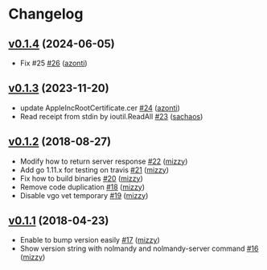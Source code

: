 # Changelog

## [v0.1.4](https://github.com/aktsk/nolmandy/compare/v0.1.3...v0.1.4) (2024-06-05)

* Fix #25 [#26](https://github.com/aktsk/nolmandy/pull/26) ([azonti](https://github.com/azonti))

## [v0.1.3](https://github.com/aktsk/nolmandy/compare/v0.1.2...v0.1.3) (2023-11-20)

* update AppleIncRootCertificate.cer [#24](https://github.com/aktsk/nolmandy/pull/24) ([azonti](https://github.com/azonti))
* Read receipt from stdin by ioutil.ReadAll [#23](https://github.com/aktsk/nolmandy/pull/23) ([sachaos](https://github.com/sachaos))

## [v0.1.2](https://github.com/aktsk/nolmandy/compare/v0.1.1...v0.1.2) (2018-08-27)

* Modify how to return server response [#22](https://github.com/aktsk/nolmandy/pull/22) ([mizzy](https://github.com/mizzy))
* Add go 1.11.x for testing on travis [#21](https://github.com/aktsk/nolmandy/pull/21) ([mizzy](https://github.com/mizzy))
* Fix how to build binaries [#20](https://github.com/aktsk/nolmandy/pull/20) ([mizzy](https://github.com/mizzy))
* Remove code duplication [#18](https://github.com/aktsk/nolmandy/pull/18) ([mizzy](https://github.com/mizzy))
* Disable vgo vet temporary [#19](https://github.com/aktsk/nolmandy/pull/19) ([mizzy](https://github.com/mizzy))

## [v0.1.1](https://github.com/aktsk/nolmandy/compare/v0.1.0...v0.1.1) (2018-04-23)

* Enable to bump version easily [#17](https://github.com/aktsk/nolmandy/pull/17) ([mizzy](https://github.com/mizzy))
* Show version string with nolmandy and nolmandy-server command [#16](https://github.com/aktsk/nolmandy/pull/16) ([mizzy](https://github.com/mizzy))
